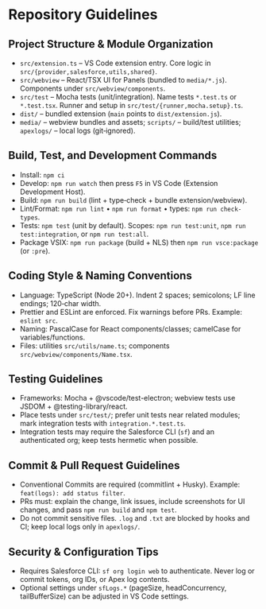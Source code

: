 # Repository Guidelines

## Project Structure & Module Organization
- `src/extension.ts` – VS Code extension entry. Core logic in `src/{provider,salesforce,utils,shared}`.
- `src/webview` – React/TSX UI for Panels (bundled to `media/*.js`). Components under `src/webview/components`.
- `src/test` – Mocha tests (unit/integration). Name tests `*.test.ts` or `*.test.tsx`. Runner and setup in `src/test/{runner,mocha.setup}.ts`.
- `dist/` – bundled extension (`main` points to `dist/extension.js`).
- `media/` – webview bundles and assets; `scripts/` – build/test utilities; `apexlogs/` – local logs (git‑ignored).

## Build, Test, and Development Commands
- Install: `npm ci`
- Develop: `npm run watch` then press `F5` in VS Code (Extension Development Host).
- Build: `npm run build` (lint + type‑check + bundle extension/webview).
- Lint/Format: `npm run lint` • `npm run format` • types: `npm run check-types`.
- Tests: `npm test` (unit by default). Scopes: `npm run test:unit`, `npm run test:integration`, or `npm run test:all`.
- Package VSIX: `npm run package` (build + NLS) then `npm run vsce:package` (or `:pre`).

## Coding Style & Naming Conventions
- Language: TypeScript (Node 20+). Indent 2 spaces; semicolons; LF line endings; 120‑char width.
- Prettier and ESLint are enforced. Fix warnings before PRs. Example: `eslint src`.
- Naming: PascalCase for React components/classes; camelCase for variables/functions.
- Files: utilities `src/utils/name.ts`; components `src/webview/components/Name.tsx`.

## Testing Guidelines
- Frameworks: Mocha + @vscode/test-electron; webview tests use JSDOM + @testing-library/react.
- Place tests under `src/test/`; prefer unit tests near related modules; mark integration tests with `integration.*.test.ts`.
- Integration tests may require the Salesforce CLI (`sf`) and an authenticated org; keep tests hermetic when possible.

## Commit & Pull Request Guidelines
- Conventional Commits are required (commitlint + Husky). Example: `feat(logs): add status filter`.
- PRs must: explain the change, link issues, include screenshots for UI changes, and pass `npm run build` and `npm test`.
- Do not commit sensitive files. `.log` and `.txt` are blocked by hooks and CI; keep local logs only in `apexlogs/`.

## Security & Configuration Tips
- Requires Salesforce CLI: `sf org login web` to authenticate. Never log or commit tokens, org IDs, or Apex log contents.
- Optional settings under `sfLogs.*` (pageSize, headConcurrency, tailBufferSize) can be adjusted in VS Code settings.

